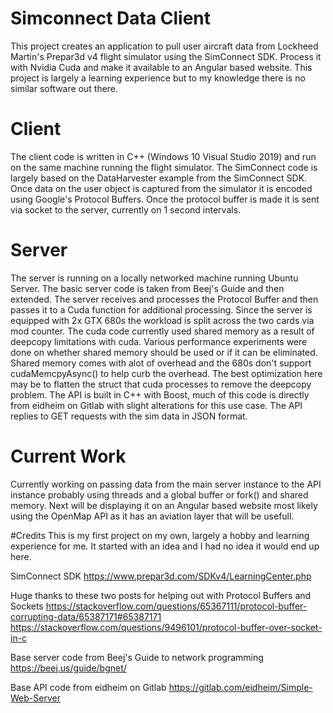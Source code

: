 ﻿# Simconnect Data Client
This project creates an application to pull user aircraft data from Lockheed Martin's Prepar3d v4 flight simulator using the SimConnect SDK.
Process it with Nvidia Cuda and make it available to an Angular based website. This project is largely a learning experience but to my knowledge there is no similar software out there.

# Client
The client code is written in C++ (Windows 10 Visual Studio 2019) and run on the same machine running the flight simulator. 
The SimConnect code is largely based on the DataHarvester example from the SimConnect SDK. 
Once data on the user object is captured from the simulator it is encoded using Google's Protocol Buffers.
Once the protocol buffer is made it is sent via socket to the server, currently on 1 second intervals.

# Server
The server is running on a locally networked machine running Ubuntu Server. The basic server code is taken from Beej's Guide and then extended.
The server receives and processes the Protocol Buffer and then passes it to a Cuda function for additional processing. Since the server is equipped with 2x GTX 680s
the workload is split across the two cards via mod counter. The cuda code currently used shared memory as a result of deepcopy limitations with cuda. Various performance experiments were done on whether shared memory should be used or if it can be eliminated. Shared memory comes with alot of overhead and the 680s don't support cudaMemcpyAsync()
to help curb the overhead. The best optimization here may be to flatten the struct that cuda processes to remove the deepcopy problem. The API is built in C++ with Boost, much of this code is directly from eidheim on Gitlab with slight alterations for this use case. The API replies to GET requests with the sim data in JSON format.

# Current Work
Currently working on passing data from the main server instance to the API instance probably using threads and a global buffer or fork() and shared memory.
Next will be displaying it on an Angular based website most likely using the OpenMap API as it has an aviation layer that will be usefull.

#Credits
This is my first project on my own, largely a hobby and learning experience for me. It started with an idea and I had no idea it would end up here.

SimConnect SDK
https://www.prepar3d.com/SDKv4/LearningCenter.php

Huge thanks to these two posts for helping out with Protocol Buffers and Sockets
https://stackoverflow.com/questions/65367111/protocol-buffer-corrupting-data/65387171#65387171
https://stackoverflow.com/questions/9496101/protocol-buffer-over-socket-in-c

Base server code from Beej's Guide to network programming
https://beej.us/guide/bgnet/

Base API code from eidheim on Gitlab
https://gitlab.com/eidheim/Simple-Web-Server
